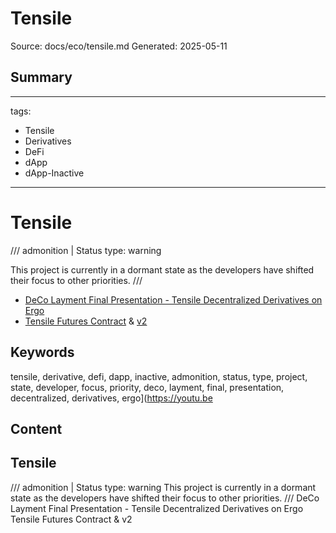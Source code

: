 # Tensile
Source: docs/eco/tensile.md
Generated: 2025-05-11

## Summary
---
tags:
  - Tensile
  - Derivatives
  - DeFi
  - dApp
  - dApp-Inactive
---

# Tensile

/// admonition | Status
    type: warning

This project is currently in a dormant state as the developers have shifted their focus to other priorities. ///


- [DeCo Layment Final Presentation - Tensile Decentralized Derivatives on Ergo](https://youtu.be/Qf4CelswFGk?t=44)
- [Tensile Futures Contract](https://github.com/DeCo-Education/DeCo-Homeworks/blob/main/ErgoScript-Developer-Course/batch-0/team-tensile/future%20contract/hw3-future-contract-code-v1.md) & [v2](https://github.com/DeCo-Education/DeCo-Homeworks/blob/main/ErgoScript-Developer-Course/batch-0/team-tensile/future%20contract/future-contract-v2.ergo)

## Keywords
tensile, derivative, defi, dapp, inactive, admonition, status, type, project, state, developer, focus, priority, deco, layment, final, presentation, decentralized, derivatives, ergo](https://youtu.be

## Content
## Tensile
/// admonition | Status
    type: warning
This project is currently in a dormant state as the developers have shifted their focus to other priorities.
///
DeCo Layment Final Presentation - Tensile Decentralized Derivatives on Ergo
Tensile Futures Contract & v2
